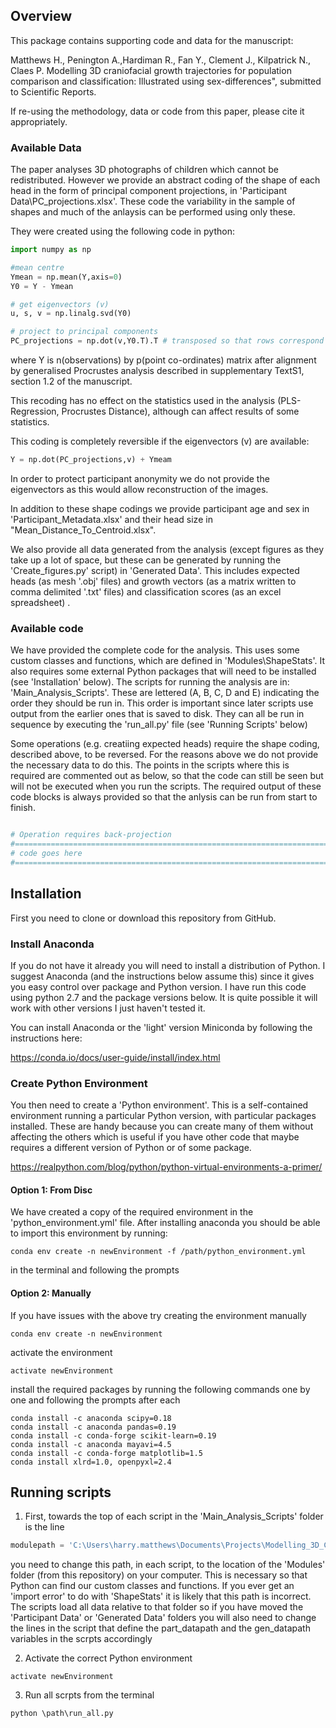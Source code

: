 ## Overview
This package contains supporting code and data for the manuscript:

Matthews H., Penington A.,Hardiman R., Fan Y., Clement J., Kilpatrick N., Claes P. Modelling 3D craniofacial growth trajectories for population comparison and classification: Illustrated using sex-differences", submitted to Scientific Reports.

If re-using the methodology, data or code from this paper, please cite it appropriately.


### Available Data
The paper analyses 3D photographs of children which cannot be redistributed. However we provide an abstract coding of the shape of each head in the form of principal component projections, in 'Participant Data\PC_projections.xlsx'. These code the variability in the sample of shapes and much of the anlaysis can be performed using only these.

They were created using the following code in python:

```python
import numpy as np

#mean centre
Ymean = np.mean(Y,axis=0)
Y0 = Y - Ymean

# get eigenvectors (v)
u, s, v = np.linalg.svd(Y0)

# project to principal components
PC_projections = np.dot(v,Y0.T).T # transposed so that rows correspond to observations
```

where Y is n(observations) by p(point co-ordinates) matrix after alignment by generalised Procrustes analysis described in supplementary TextS1, section 1.2 of the manuscript. 

This recoding has no effect on the statistics used in the analysis (PLS-Regression, Procrustes Distance), although can affect results of some statistics.


This coding is completely reversible if the eigenvectors (v) are available:

```python
Y = np.dot(PC_projections,v) + Ymeam
```

In order to protect participant anonymity we do not provide the eigenvectors as this would allow reconstruction of the images.

In addition to these shape codings we provide participant age and sex in 'Participant_Metadata.xlsx' and their head size in "Mean_Distance_To_Centroid.xlsx".

We also provide all data generated from the analysis (except figures as they take up a lot of space, but these can be generated by running the 'Create_figures.py' script) in 'Generated Data'. This includes expected heads (as mesh '.obj' files) and growth vectors (as a matrix written to comma delimited '.txt' files) and classification scores (as an excel spreadsheet) .


### Available code
We have provided the complete code for the analysis. This uses some custom classes and functions, which are defined in 'Modules\ShapeStats'. It also requires some external Python packages that will need to be installed (see 'Installation' below).
The scripts for running the analysis are in: 'Main_Analysis_Scripts'. These are lettered (A, B, C, D and E) indicating the order they should be run in. This order is important since later scripts use output from the earlier ones that is saved to disk.
They can all be run in sequence by executing the 'run_all.py' file (see 'Running Scripts' below)

Some operations (e.g. creatiing expected heads) require the shape coding, described above, to be reversed. For the reasons above we do not provide the necessary data to do this. The points in the scripts where this is required are commented out as below, so that the code can still be seen but will not be executed when you run the scripts. The required output of these code blocks is always provided so that the anlysis can be run from start to finish. 


```python

# Operation requires back-projection    
#==============================================================================
# code goes here 
#==============================================================================

``` 


## Installation

First you need to clone or download this repository from GitHub. 

### Install Anaconda
If you do not have it already you will need to install a distribution of Python. I suggest Anaconda (and the instructions below assume this) since it gives you easy control over package and Python version. I have run this code using python 2.7 and the package versions below. It is quite possible it will work with other versions I just haven't tested it. 

You can install Anaconda or the 'light' version Miniconda by following the instructions here:

<https://conda.io/docs/user-guide/install/index.html>



### Create Python Environment

You then need to create a 'Python environment'. This is a self-contained environment running a particular Python version, with particular packages installed. These are handy because you can create many of them without affecting the others which is useful if you have other code that maybe requires a different version of Python or of some package. 

<https://realpython.com/blog/python/python-virtual-environments-a-primer/>


#### Option 1: From Disc

We have created a copy of the required environment in the 'python_environment.yml' file. After installing anaconda you should be able to import this environment by running:

```
conda env create -n newEnvironment -f /path/python_environment.yml 
```

in the terminal and following the prompts


#### Option 2: Manually 
If you have issues with the above try creating the environment manually

```
conda env create -n newEnvironment
```

activate the environment

```
activate newEnvironment
```

install the required packages by running the following commands one by one and following the prompts after each

```
conda install -c anaconda scipy=0.18
conda install -c anaconda pandas=0.19
conda install -c conda-forge scikit-learn=0.19
conda install -c anaconda mayavi=4.5
conda install -c conda-forge matplotlib=1.5 
conda install xlrd=1.0, openpyxl=2.4

```

## Running scripts

1. First, towards the top of each script in the 'Main_Analysis_Scripts' folder is the line

```python
modulepath = 'C:\Users\harry.matthews\Documents\Projects\Modelling_3D_Craniofacial_Growth_Curves_Supp_Material\Modules' #TODO Rememeber to update location on your machine
```

you need to change this path, in each script, to the location of the 'Modules' folder (from this repository) on your computer. This is necessary so that Python can find our custom classes and functions. If you ever get an 'import error' to do with 'ShapeStats' it is likely that this path is incorrect. The scripts load all data relative to that folder so if you have moved the 'Participant Data' or 'Generated Data'  folders you will also need to change the lines in the script that define the part_datapath and the gen_datapath variables in the scrpts accordingly


2. Activate the correct Python environment
```
activate newEnvironment
```
3. Run all scrpts from the terminal

```
python \path\run_all.py
```